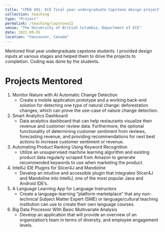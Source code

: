 ```yaml
---
title: "CPEN 491: ECE final year undergraduate Capstone design project"
collection: teaching
type: "Project"
permalink: /teaching/capstone22
venue: "The University of British Columbia, Department of ECE"
date: 2022-09-01
location: "Vancouver, Canada"
---
```


Mentored final year undergraduate capstone students. I provided design inputs at various stages and helped them to drive the projects to completion. Coding was done by the students. 

Projects Mentored
======
1. Monitor Nature with AI Automatic Change Detection
	* Create a mobile application prototype and a working back-end solution for detecting one type of natural change: deforestation changes, which can prove the use-case of nature change detection.
2. Smart Analytics Dashboard
	* Data analytics dashboard that can help restaurants visualize their revenue and customer review data. Furthermore, the optional functionality of determining customer sentiment from reviews, forecasting revenue, and providing recommendations for next best actions to increase customer sentiment or revenue.
3. Automating Product Ranking Using Keyword Recognition
	* Utilize an unsupervised machine learning algorithm and existing product data regularly scraped from Amazon to generate recommended keywords to use when marketing the product.
4. IntelliJ IDE Plugins for Slicer4J and Mandoline
	* Develop an intuitive and accessible plugin that integrates Slicer4J and Mandoline into IntelliJ, one of the most popular Java and Android IDE’s.
5. A Language Learning App for Language Instructors
	* Create a language-learning “platform marketplace” that any non-technical Subject Matter Expert (SME) or language/cultural teaching institution can use to create their own language courses. 
6. Big Data Processor With Basic Multivariate Analysis
	* Develop an application that will provide an overview of an organization’s team in terms of diversity, and employee engagement levels.

